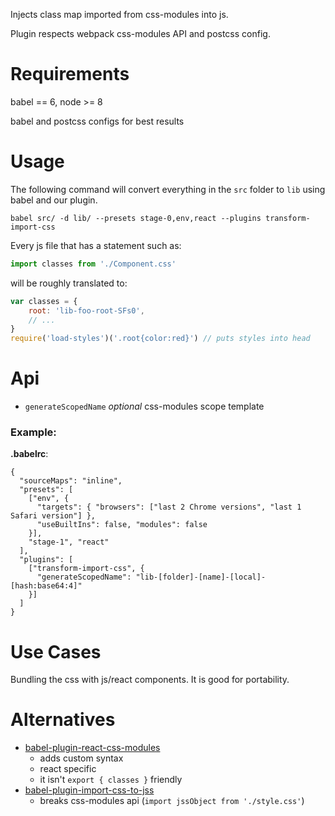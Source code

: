 Injects class map imported from css-modules into js.

Plugin respects webpack css-modules API and postcss config.

# Requirements
babel == 6, node >= 8

babel and postcss configs for best results

# Usage

The following command will convert everything in the `src` folder to `lib` using babel and our plugin.

    babel src/ -d lib/ --presets stage-0,env,react --plugins transform-import-css

Every js file that has a statement such as:

```js
import classes from './Component.css'
```

will be roughly translated to:

```js
var classes = {
    root: 'lib-foo-root-SFs0',
    // ...
}
require('load-styles')('.root{color:red}') // puts styles into head
```

# Api
- `generateScopedName` *optional* css-modules scope template

### Example:
**.babelrc**:
```json5
{
  "sourceMaps": "inline",
  "presets": [
    ["env", {
      "targets": { "browsers": ["last 2 Chrome versions", "last 1 Safari version"] },
      "useBuiltIns": false, "modules": false
    }],
    "stage-1", "react"
  ],
  "plugins": [
    ["transform-import-css", {
      "generateScopedName": "lib-[folder]-[name]-[local]-[hash:base64:4]"
    }]
  ]
}
```

# Use Cases

Bundling the css with js/react components.
It is good for portability.

# Alternatives
- [babel-plugin-react-css-modules](https://github.com/gajus/babel-plugin-react-css-modules)
  - adds custom syntax
  - react specific
  - it isn't `export { classes }` friendly
- [babel-plugin-import-css-to-jss](https://github.com/websecurify/babel-plugin-import-css-to-jss)
  - breaks css-modules api (`import jssObject from './style.css'`)
